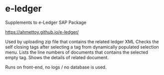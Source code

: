 # e-ledger
Supplements to e-Ledger SAP Package


https://ahmettoy.github.io/e-ledger/

Used by uploading zip file that contains the related ledger XML
Checks the self closing tags after selecting a tag from dynamically populated selection menu.
Lists the line numbers of documents that contains the selected empty tag.
Shows the details of related document.

Runs on front-end, no logs / no database is used.
